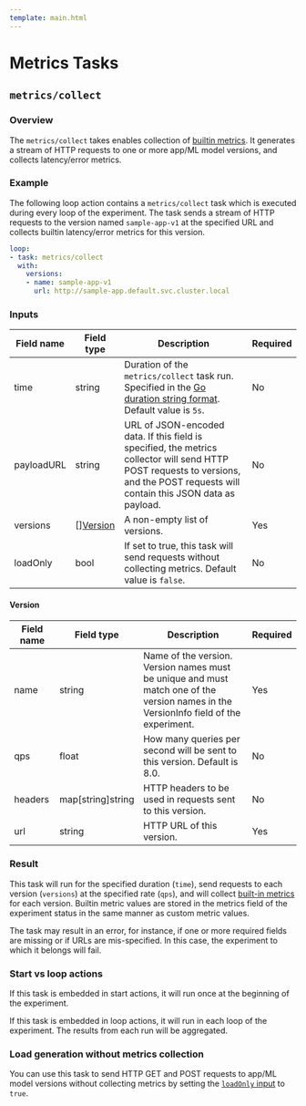 ```yaml
---
template: main.html
---
```


# Metrics Tasks

## `metrics/collect`

### Overview

The `metrics/collect` takes enables collection of [builtin metrics](). It generates a stream of HTTP requests to one or more app/ML model versions, and collects latency/error metrics.

### Example

The following loop action contains a `metrics/collect` task which is executed during every loop of the experiment. The task sends a stream of HTTP requests to the version named `sample-app-v1` at the specified URL and collects builtin latency/error metrics for this version.

```yaml
loop:
- task: metrics/collect
  with:
    versions: 
    - name: sample-app-v1
      url: http://sample-app.default.svc.cluster.local
```

### Inputs

<!-- const (
	// CollectTaskName is the name of the task this file implements
	CollectTaskName string = "collect"

	// DefaultQPS is the default value of QPS (queries per sec) in collect task inputs
	DefaultQPS float32 = 8

	// DefaultTime is the default value of time (duration of queries) in collect task inputs
	DefaultTime string = "5s"
)

// Version contains header and url information needed to send requests to each version.
type Version struct {
	// name of the version
	// version names must be unique and must match one of the version names in the
	// VersionInfo field of the experiment
	Name string `json:"name" yaml:"name"`
	// how many queries per second will be sent to this version; optional; default 8
	QPS *float32 `json:"qps,omitempty" yaml:"qps,omitempty"`
	// HTTP headers to use in the query for this version; optional
	Headers map[string]string `json:"headers,omitempty" yaml:"headers,omitempty"`
	// URL to use for querying this version
	URL string `json:"url" yaml:"url"`
}

// CollectInputs contain the inputs to the metrics collection task to be executed.
type CollectInputs struct {
	// how long to run the metrics collector; optional; default 5s
	Time *string `json:"time,omitempty" yaml:"time,omitempty"`
	// list of versions
	Versions []Version `json:"versions" yaml:"versions"`
	// URL of the JSON file to send during the query; optional
	PayloadURL *string `json:"payloadURL,omitempty" yaml:"payloadURL,omitempty"`
	// if LoadOnly is set to true, this task will send requests without collecting metrics; optional
	LoadOnly *bool `json:"loadOnly,omitempty" yaml:"loadOnly,omitempty"`	
} -->

| Field name | Field type | Description | Required |
| ----- | ---- | ----------- | -------- |
| time | string | Duration of the `metrics/collect` task run. Specified in the [Go duration string format](https://golang.org/pkg/time/#ParseDuration). Default value is `5s`. | No |
| payloadURL | string | URL of JSON-encoded data. If this field is specified, the metrics collector will send HTTP POST requests to versions, and the POST requests will contain this JSON data as payload. | No |
| versions | [][Version](#version) | A non-empty list of versions. | Yes |
| loadOnly | bool | If set to true, this task will send requests without collecting metrics. Default value is `false`. | No |

#### Version
| Field name | Field type | Description | Required |
| ----- | ---- | ----------- | -------- |
| name | string | Name of the version. Version names must be unique and must match one of the version names in the VersionInfo field of the experiment. | Yes |
| qps | float | How many queries per second will be sent to this version. Default is 8.0. | No |
| headers | map[string]string | HTTP headers to be used in requests sent to this version. | No |
| url | string | HTTP URL of this version. | Yes |


### Result

This task will run for the specified duration (`time`), send requests to each version (`versions`) at the specified rate (`qps`), and will collect [built-in metrics]() for each version. Builtin metric values are stored in the metrics field of the experiment status in the same manner as custom metric values.

The task may result in an error, for instance, if one or more required fields are missing or if URLs are mis-specified. In this case, the experiment to which it belongs will fail.

### Start vs loop actions
If this task is embedded in start actions, it will run once at the beginning of the experiment.

If this task is embedded in loop actions, it will run in each loop of the experiment. The results from each run will be aggregated.

### Load generation without metrics collection
You can use this task to send HTTP GET and POST requests to app/ML model versions without collecting metrics by setting the [`loadOnly` input](#inputs) to `true`.